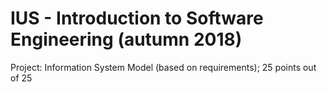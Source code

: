 # IUS - Introduction to Software Engineering (autumn 2018)
Project: Information System Model (based on requirements); 25 points out of 25
